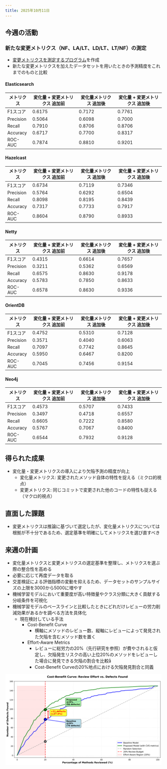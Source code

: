 ```yaml
---
title: 2025年10月11日
---
```

## 今週の活動
### 新たな変更メトリクス（NF、LA/LT、LD/LT、LT/NF）の測定
- [変更メトリクスを測定するプログラム](https://github.com/nagutabby/bug-hunter/blob/cd04d5db2fe67e0b856c79ba3cdec0e644db16f6/src/add_vcs_change_metrics.py)を作成
- 新たな変更メトリクスを加えたデータセットを用いたときの予測精度をこれまでのものと比較
#### Elasticsearch

| メトリクス     | 変化量 + 変更メトリクス 追加前 | 変化量メトリクス 追加後 | 変化量 + 変更メトリクス 追加後 |
| --------- | ----------------- | ------------ | ----------------- |
| F1スコア     | 0.6175            | 0.7172       | 0.7761            |
| Precision | 0.5064            | 0.6098       | 0.7000            |
| Recall    | 0.7910            | 0.8706       | 0.8706            |
| Accuracy  | 0.6717            | 0.7700       | 0.8317            |
| ROC-AUC   | 0.7874            | 0.8810       | 0.9201            |

#### Hazelcast
| メトリクス     | 変化量 + 変更メトリクス 追加前 | 変化量メトリクス 追加後 | 変化量 + 変更メトリクス 追加後 |
| --------- | ----------------- | ------------ | ----------------- |
| F1スコア     | 0.6734            | 0.7119       | 0.7346            |
| Precision | 0.5764            | 0.6292       | 0.6504            |
| Recall    | 0.8098            | 0.8195       | 0.8439            |
| Accuracy  | 0.7317            | 0.7733       | 0.7917            |
| ROC-AUC   | 0.8604            | 0.8790       | 0.8933            |

#### Netty
| メトリクス     | 変化量 + 変更メトリクス 追加前 | 変化量メトリクス 追加後 | 変化量 + 変更メトリクス 追加後 |
| --------- | ----------------- | ------------ | ----------------- |
| F1スコア     | 0.4315            | 0.6614       | 0.7657            |
| Precision | 0.3211            | 0.5362       | 0.6569            |
| Recall    | 0.6575            | 0.8630       | 0.9178            |
| Accuracy  | 0.5783            | 0.7850       | 0.8633            |
| ROC-AUC   | 0.6578            | 0.8630       | 0.9336            |


#### OrientDB
| メトリクス     | 変化量 + 変更メトリクス 追加前 | 変化量メトリクス 追加後 | 変化量 + 変更メトリクス 追加後 |
| --------- | ----------------- | ------------ | ----------------- |
| F1スコア     | 0.4752            | 0.5310       | 0.7128            |
| Precision | 0.3571            | 0.4040       | 0.6063            |
| Recall    | 0.7097            | 0.7742       | 0.8645            |
| Accuracy  | 0.5950            | 0.6467       | 0.8200            |
| ROC-AUC   | 0.7045            | 0.7456       | 0.9154            |

#### Neo4j
| メトリクス     | 変化量 + 変更メトリクス 追加前 | 変化量メトリクス 追加後 | 変化量 + 変更メトリクス 追加後 |
| --------- | ----------------- | ------------ | ----------------- |
| F1スコア     | 0.4573            | 0.5707       | 0.7433            |
| Precision | 0.3497            | 0.4718       | 0.6557            |
| Recall    | 0.6605            | 0.7222       | 0.8580            |
| Accuracy  | 0.5767            | 0.7067       | 0.8400            |
| ROC-AUC   | 0.6544            | 0.7932       | 0.9128            |

## 得られた成果
- 変化量・変更メトリクスの導入により欠陥予測の精度が向上
	- 変化量メトリクス: 変更されたメソッド自体の特性を捉える（ミクロ的視点）
	- 変更メトリクス: 同じコミットで変更された他のコードの特性も捉える（マクロ的視点）
## 直面した課題
- 変更メトリクスは推論に基づいて選定したが、変化量メトリクスについては根拠が不十分であるため、選定基準を明確にしてメトリクスを選び直すべき
## 来週の計画
- 変化量メトリクスと変更メトリクスの選定基準を整理し、メトリクスを選ぶ際の整合性を高める
- 必要に応じて再度データを取る
- 交差検証による評価指標の変動を抑えるため、データセットのサンプルサイズの上限を3000から5000に増やす
- 機械学習モデルにおいて重要度が高い特徴量やクラス分類に大きく貢献する分岐条件を可視化
- 機械学習モデルのベースラインと比較したときにどれだけレビューの労力削減効果があるかを調べる方法を具体化
	- 現在検討している手法
		- Cost-Benefit Curve
			- 横軸にメソッドのレビュー数、縦軸にレビューによって発見された欠陥を含むメソッド数を置く
		- Effort-Aware Metrics
			- レビューに総労力の20%（先行研究を参照）が費やされると仮定し、欠陥発生リスクの高い上位20%のメソッドをレビューした場合に発見できる欠陥の割合を比較å
			- Cost-Benefit Curveの20%地点における欠陥発見割合と同義

![](images/cost_benefit_concept.png)